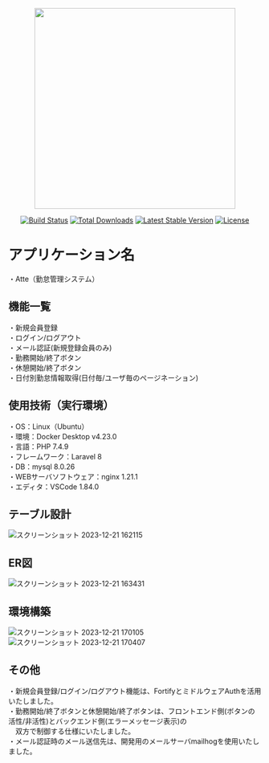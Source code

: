 <p align="center"><a href="https://laravel.com" target="_blank"><img src="https://raw.githubusercontent.com/laravel/art/master/logo-lockup/5%20SVG/2%20CMYK/1%20Full%20Color/laravel-logolockup-cmyk-red.svg" width="400"></a></p>

<p align="center">
<a href="https://travis-ci.org/laravel/framework"><img src="https://travis-ci.org/laravel/framework.svg" alt="Build Status"></a>
<a href="https://packagist.org/packages/laravel/framework"><img src="https://img.shields.io/packagist/dt/laravel/framework" alt="Total Downloads"></a>
<a href="https://packagist.org/packages/laravel/framework"><img src="https://img.shields.io/packagist/v/laravel/framework" alt="Latest Stable Version"></a>
<a href="https://packagist.org/packages/laravel/framework"><img src="https://img.shields.io/packagist/l/laravel/framework" alt="License"></a>
</p>

# アプリケーション名
・Atte（勤怠管理システム）

## 機能一覧
・新規会員登録<br>
  ・ログイン/ログアウト<br>
・メール認証(新規登録会員のみ)<br>
  ・勤務開始/終了ボタン<br>
  ・休憩開始/終了ボタン<br>
  ・日付別勤怠情報取得(日付毎/ユーザ毎のページネーション)<br>
  
## 使用技術（実行環境）
・OS：Linux（Ubuntu）<br>
  ・環境：Docker Desktop v4.23.0<br>
・言語：PHP 7.4.9<br>
・フレームワーク：Laravel 8<br>
  ・DB：mysql 8.0.26<br>
  ・WEBサーバソフトウェア：nginx 1.21.1<br>
  ・エディタ：VSCode 1.84.0<br>

## テーブル設計
![スクリーンショット 2023-12-21 162115](https://github.com/tmdressage/atte/assets/144135026/3a076f6f-5ab9-4acf-8078-314ae0b2c0ed)

## ER図
![スクリーンショット 2023-12-21 163431](https://github.com/tmdressage/atte/assets/144135026/710bd184-1bc1-4af7-89ba-9d8980b8139a)

## 環境構築
![スクリーンショット 2023-12-21 170105](https://github.com/tmdressage/atte/assets/144135026/30311bc8-4876-4942-bcc3-41c21613db47)
![スクリーンショット 2023-12-21 170407](https://github.com/tmdressage/atte/assets/144135026/fc998dab-4463-42de-8e51-0f828aa8d815)

## その他
・新規会員登録/ログイン/ログアウト機能は、FortifyとミドルウェアAuthを活用いたしました。<br>
  ・勤務開始/終了ボタンと休憩開始/終了ボタンは、フロントエンド側(ボタンの活性/非活性)とバックエンド側(エラーメッセージ表示)の<br>
  　双方で制御する仕様にいたしました。<br>
  ・メール認証時のメール送信先は、開発用のメールサーバmailhogを使用いたしました。<br>

  
　
